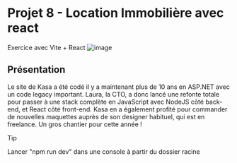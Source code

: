 # Projet 8 - Location Immobilière avec react
Exercice avec Vite + React ![image](https://seeklogo.com/images/V/vite-logo-BFD4283991-seeklogo.com.png)

## Présentation
Le site de Kasa a été codé il y a maintenant plus de 10 ans en ASP.NET avec un code legacy important. 
Laura, la CTO, a donc lancé une refonte totale pour passer à une stack complète en JavaScript avec NodeJS côté back-end, et React côté front-end. Kasa en a également profité pour commander de nouvelles maquettes auprès de son designer habituel, qui est en freelance. Un gros chantier pour cette année !

> [!TIP]
Lancer "npm run dev" dans une console à partir du dossier racine
